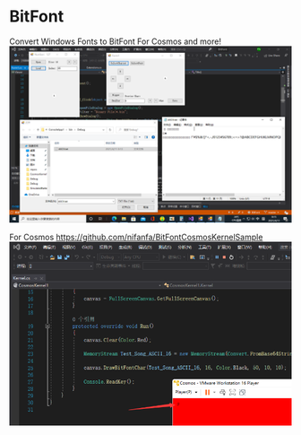# BitFont
Convert Windows Fonts to BitFont For Cosmos and more!  
![image](https://github.com/nifanfa/BitFont/blob/master/QQ%E6%88%AA%E5%9B%BE20210411001525.png)

For Cosmos https://github.com/nifanfa/BitFontCosmosKernelSample  
![image](https://github.com/nifanfa/BitFont/blob/master/QQ%E6%88%AA%E5%9B%BE20210411001952.png)
